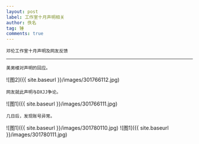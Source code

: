 ```yaml
---
layout: post
label: 工作室十月声明相关
author: 佚名
tag: 锤
comments: true
---
```


    邓伦工作室十月声明及网友反馈
    
---

    美男楼对声明的回应。

![图2]({{ site.baseurl }}/images/301766112.jpg)

    网友就此声明与DXJJ争论。

![图1]({{ site.baseurl }}/images/301766111.jpg)

    几日后，发现账号异常。
    
![图1]({{ site.baseurl }}/images/301780110.jpg)
![图1]({{ site.baseurl }}/images/301780111.jpg)